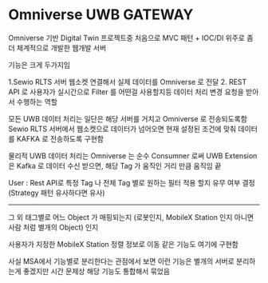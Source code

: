 # Omniverse UWB GATEWAY

Omniverse 기반 Digital Twin 프로젝트중 처음으로 MVC 패턴 + IOC/DI 위주로 좀 더 체계적으로 개발한 웹개발 서버

기능은 크게 두가지임

1.Sewio RLTS 서버 웹소켓 연결해서 실제 데이터를 Omniverse 로 전달 
2. REST API 로 사용자가 실시간으로 Filter 를 어떤걸 사용할지등 데이터 처리 변경 요청을 받아서 수행하는 역할


모든 UWB 데이터 처리는 일단은 해당 서버를 거치고 Omniverse 로 전송되도록함 
Sewio RLTS 서버에서 웹소켓으로 데이터가 넘어오면 현재 설정된 조건에 맞춰 데이터를 KAFKA 로 전송하도록 구현함

물리적 UWB 데이터 처리는 Omniverse 는 순수 Consumner 로써 UWB Extension은 Kafka 로 데이터 수신 받으면, 해당 Tag 가 움직인 거리 만큼 움직임 끝

User : Rest API로 특정 Tag 나 전체 Tag 별로 원하는 필터 적용 할지 유무 여부 결정 (Strategy 패턴 유사하다면 유사)




---
그 외 태그별로 어느 Object 가 매핑되는지 (로봇인지, MobileX Station 인지 아니면 사람 처럼 별개의 Object) 인지

사용자가 지정한 MobileX Station 정렬 정보로 이동 같은 기능도 여기에 구현함

사실 MSA에서 기능별로 분리한다는 관점에서 보면 이런 기능은 별개의 서버로 분리하는게 좋겠지만 시간 문제상 해당 기능도 통합해서 묶었음



